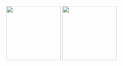 <div class="border d-flex flex-justify-around flex-content-center">
  <img width="auto" height="150" src="https://github-readme-stats.vercel.app/api?username=leagueraini&count_private=true&show_icons=true&hide_title=true&hide_border=true">
  <img width="auto" height="150" src="https://github-readme-stats.vercel.app/api/top-langs/?username=leagueraini&layout=compact&show_icons=true&hide_title=true&hide_border=true&hide=C">
</div>
